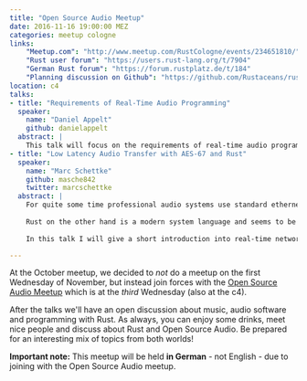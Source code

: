```yaml
---
title: "Open Source Audio Meetup"
date: 2016-11-16 19:00:00 MEZ
categories: meetup cologne
links:
    "Meetup.com": "http://www.meetup.com/RustCologne/events/234651810/"
    "Rust user forum": "https://users.rust-lang.org/t/7904"
    "German Rust forum": "https://forum.rustplatz.de/t/184"
    "Planning discussion on Github": "https://github.com/Rustaceans/rust-cologne/issues/10"
location: c4
talks:
- title: "Requirements of Real-Time Audio Programming"
  speaker:
    name: "Daniel Appelt"
    github: danielappelt
  abstract: |
    This talk will focus on the requirements of real-time audio programming. On a high-level, I would like to explain why rust seems to be a better choice for that subject than many other new generation languages.
- title: "Low Latency Audio Transfer with AES-67 and Rust"
  speaker:
    name: "Marc Schettke"
    github: masche842
    twitter: marcschettke
  abstract: |
    For quite some time professional audio systems use standard ethernet to transport audio data reliable and with very low latency (real-time). However, as proprietary technology has been used, interoperability was an issue. To resolve this, the Audio Engineering Society (AES) defined a minimal set of requirements in an open standard named AES-67. Since its publication in 2013 it has been implemented by many manufacturers but still lacks an open source implementation.
    
    Rust on the other hand is a modern system language and seems to be an ideal candidate for this, because it is safe, fast and can be used to develop for many targets from small microcontrollers to full-fledged high performance architectures.
    
    In this talk I will give a short introduction into real-time networks for professional audio applications and the AES-67 standard. I will then walk through my ideas for an open source implementation called "rs-sixty-seven" and what challenges I see. Finally I like to collect your thoughts and suggestions.

---
```


At the October meetup, we decided to _not_ do a meetup on the first Wednesday of November, but instead join forces with the [Open Source Audio Meetup](http://cologne.linuxaudio.org/doku.php) which is at the _third_ Wednesday (also at the c4).

After the talks we'll have an open discussion about music, audio software and programming with Rust. As always, you can enjoy some drinks, meet nice people and discuss about Rust and Open Source Audio. Be prepared for an interesting mix of topics from both worlds!

**Important note:** This meetup will be held **in German** - not English - due to joining with the Open Source Audio meetup.
